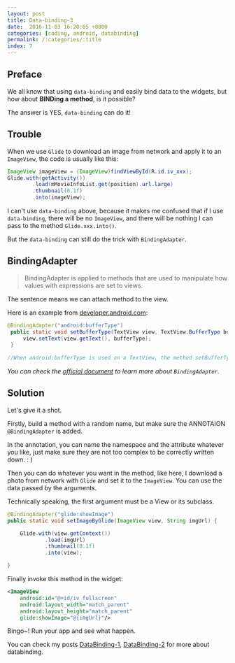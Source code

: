 ```yaml
---
layout: post
title: Data-binding-3
date:  2016-11-03 16:20:05 +0800
categories: [coding, android, databinding]
permalink: /:categories/:title
index: 7
---
```


## Preface
We all know that using `data-binding` and easily bind data to the widgets, but how about **BINDing a method**, is it possible?

The answer is YES, `data-binding` can do it!

## Trouble

When we use `Glide` to download an image from network and apply it to an `ImageView`, the code is usually like this:

```java
ImageView imageView = (ImageView)findViewById(R.id.iv_xxx);
Glide.with(getActivity())
        .load(mMovieInfoList.get(position).url.large)
        .thumbnail(0.1f)
        .into(imageView);
```

I can't use `data-binding` above, because it makes me confused that if I use `data-binding`, there will be no `ImageView`, and there will be nothing I can pass to the method `Glide.xxx.into()`.

But the `data-binding` can still do the trick with `BindingAdapter`.

## BindingAdapter

>BindingAdapter is applied to methods that are used to manipulate how values with expressions are set to views. 

The sentence means we can attach method to the view.

Here is an example from [developer.android.com](https://developer.android.com/index.html):

```java
@BindingAdapter("android:bufferType")
 public static void setBufferType(TextView view, TextView.BufferType bufferType) {
     view.setText(view.getText(), bufferType);
 }
 
//When android:bufferType is used on a TextView, the method setBufferType is called.
```

*You can check the [official document](https://developer.android.com/reference/android/databinding/BindingAdapter.html) to learn more about `BindingAdapter`.*

## Solution
Let's give it a shot.

Firstly, build a method with a random name, but make sure the ANNOTAION `@BindingAdapter` is added.

In the annotation, you can name the namespace and the attribute whatever you like, just make sure they are not too complex to be correctly written down. : )

Then you can do whatever you want in the method, like here, I download a photo from network with `Glide` and set it to the `ImageView`. You can use the data passed by the arguments. 

Technically speaking, the first argument must be a View or its subclass.

```java
@BindingAdapter("glide:showImage")
public static void setImageByGlide(ImageView view, String imgUrl) {

    Glide.with(view.getContext())
            .load(imgUrl)
            .thumbnail(0.1f)
            .into(view);

}
```

Finally invoke this method in the widget:

```xml
<ImageView
    android:id="@+id/iv_fullscreen"
    android:layout_width="match_parent"
    android:layout_height="match_parent"
    glide:showImage="@{imgUrl}"/>
```

Bingo~! Run your app and see what happen.


You can check my posts [DataBinding-1](data-binding-1-en.html),  [DataBinding-2](data-binding-2.html) for more about databinding.
